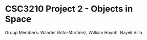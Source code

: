 # CSC3210 Project 2 - Objects in Space

Group Members: Wander Brito-Martinez, William Huynh, Nayeli Villa

<!-- [Kanban Board](https://trello.com/b/CePXuQUr/csc3210britohuynhvilla2) -->

<!-- ## Instructions -->
